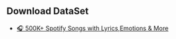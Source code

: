 ## Download DataSet

- [🎧 500K+ Spotify Songs with Lyrics,Emotions & More](https://www.kaggle.com/datasets/devdope/900k-spotify)
